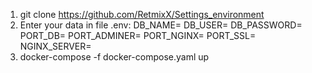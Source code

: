 1) git clone https://github.com/RetmixX/Settings_environment
2) Enter your data in file .env:
 DB_NAME=
  DB_USER=
  DB_PASSWORD=
  PORT_DB=
  PORT_ADMINER=
  PORT_NGINX=
  PORT_SSL=
  NGINX_SERVER=
3) docker-compose -f docker-compose.yaml up  
